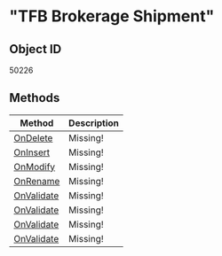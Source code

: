 # "TFB Brokerage Shipment"

## Object ID
50226

## Methods
| Method | Description |
| --- | --- |
| [OnDelete](OnDelete.md) | Missing! | 
| [OnInsert](OnInsert.md) | Missing! | 
| [OnModify](OnModify.md) | Missing! | 
| [OnRename](OnRename.md) | Missing! | 
| [OnValidate](OnValidate1.md) | Missing! | 
| [OnValidate](OnValidate2.md) | Missing! | 
| [OnValidate](OnValidate3.md) | Missing! | 
| [OnValidate](OnValidate4.md) | Missing! | 
